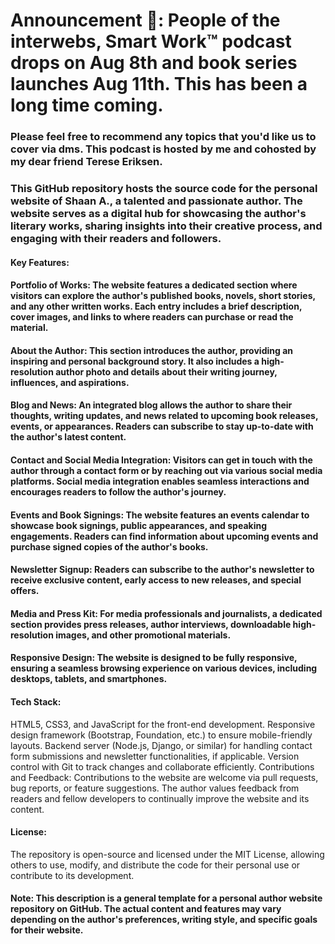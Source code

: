 # Announcement 📢: People of the interwebs, Smart Work™ podcast drops on Aug 8th and book series launches Aug 11th. This has been a long time coming.

### Please feel free to recommend any topics that you'd like us to cover via dms. This podcast is hosted by me and cohosted by my dear friend Terese Eriksen.

### This GitHub repository hosts the source code for the personal website of Shaan A., a talented and passionate author. The website serves as a digital hub for showcasing the author's literary works, sharing insights into their creative process, and engaging with their readers and followers.

#### Key Features:

#### Portfolio of Works: The website features a dedicated section where visitors can explore the author's published books, novels, short stories, and any other written works. Each entry includes a brief description, cover images, and links to where readers can purchase or read the material.

#### About the Author: This section introduces the author, providing an inspiring and personal background story. It also includes a high-resolution author photo and details about their writing journey, influences, and aspirations.

#### Blog and News: An integrated blog allows the author to share their thoughts, writing updates, and news related to upcoming book releases, events, or appearances. Readers can subscribe to stay up-to-date with the author's latest content.

#### Contact and Social Media Integration: Visitors can get in touch with the author through a contact form or by reaching out via various social media platforms. Social media integration enables seamless interactions and encourages readers to follow the author's journey.

#### Events and Book Signings: The website features an events calendar to showcase book signings, public appearances, and speaking engagements. Readers can find information about upcoming events and purchase signed copies of the author's books.

#### Newsletter Signup: Readers can subscribe to the author's newsletter to receive exclusive content, early access to new releases, and special offers.

#### Media and Press Kit: For media professionals and journalists, a dedicated section provides press releases, author interviews, downloadable high-resolution images, and other promotional materials.

#### Responsive Design: The website is designed to be fully responsive, ensuring a seamless browsing experience on various devices, including desktops, tablets, and smartphones.

#### Tech Stack:

HTML5, CSS3, and JavaScript for the front-end development.
Responsive design framework (Bootstrap, Foundation, etc.) to ensure mobile-friendly layouts.
Backend server (Node.js, Django, or similar) for handling contact form submissions and newsletter functionalities, if applicable.
Version control with Git to track changes and collaborate efficiently.
Contributions and Feedback:
Contributions to the website are welcome via pull requests, bug reports, or feature suggestions. The author values feedback from readers and fellow developers to continually improve the website and its content.

#### License:
The repository is open-source and licensed under the MIT License, allowing others to use, modify, and distribute the code for their personal use or contribute to its development.

#### Note: This description is a general template for a personal author website repository on GitHub. The actual content and features may vary depending on the author's preferences, writing style, and specific goals for their website.
